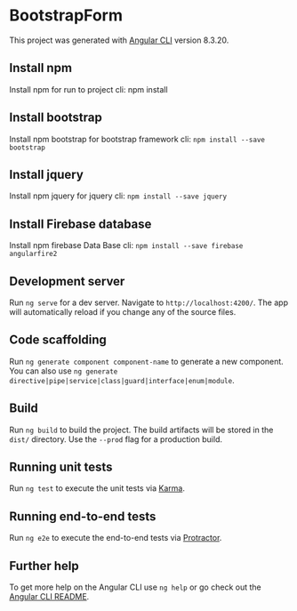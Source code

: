 # BootstrapForm

This project was generated with [Angular CLI](https://github.com/angular/angular-cli) version 8.3.20.

## Install npm

Install npm for run to project cli: npm install

## Install bootstrap

Install npm bootstrap for bootstrap framework cli: `npm install --save bootstrap`

## Install jquery

Install npm jquery for jquery cli: `npm install --save jquery`

## Install Firebase database

Install npm firebase Data Base cli: `npm install --save firebase angularfire2`

## Development server

Run `ng serve` for a dev server. Navigate to `http://localhost:4200/`. The app will automatically reload if you change any of the source files.

## Code scaffolding

Run `ng generate component component-name` to generate a new component. You can also use `ng generate directive|pipe|service|class|guard|interface|enum|module`.

## Build

Run `ng build` to build the project. The build artifacts will be stored in the `dist/` directory. Use the `--prod` flag for a production build.

## Running unit tests

Run `ng test` to execute the unit tests via [Karma](https://karma-runner.github.io).

## Running end-to-end tests

Run `ng e2e` to execute the end-to-end tests via [Protractor](http://www.protractortest.org/).

## Further help

To get more help on the Angular CLI use `ng help` or go check out the [Angular CLI README](https://github.com/angular/angular-cli/blob/master/README.md).

